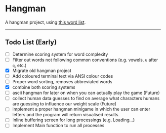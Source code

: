 # Hangman

A hangman project, using [this word list](https://github.com/dwyl/english-words).

---
## Todo List (Early)
 - [ ] Determine scoring system for word complexity
 - [ ] Filter out words not following common conventions (e.g. vowels, `u` after `q`, etc.)
 - [x] Migrate old hangman project
 - [ ] Add coloured terminal text via ANSI colour codes
 - [ ] Proper word sorting, removes abbreviated words
 - [x] combine both scoring systems
 - [ ] ascii hangman for later on when you can actually play the game (Future)
 - [ ] collect human data guesses to find on average what characters humans are guessing to influence our weight scale (Future)
 - [ ] implement a proper hangman minigame in which the user can enter letters and the program will return visualised results. 
 - [ ] Inline buffering screen for long processings (e.g. Loading...)
 - [ ] Implement Main function to run all processes